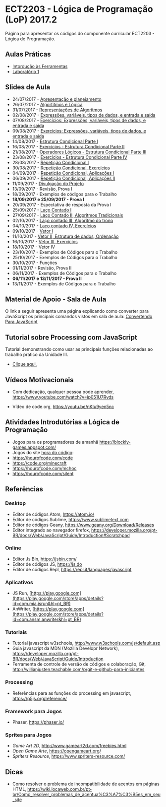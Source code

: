 # ECT2203 - Lógica de Programação (LoP) 2017.2

Página para apresentar os códigos do componente curricular ECT2203 - Lógica de Programação.



## Aulas Práticas

* [Intordução às Ferramentas](https://github.com/LoP-ECT2203/2017.2/wiki/Criando-P%C3%A1ginas-WEB)
* [Laboratório 1](listas/lista_01.md)


## Slides de Aula

* 24/07/2017 - [Apresentação e planejamento](https://goo.gl/Z78p7m)
* 26/07/2017 - [Algortitmos e Lógica](https://goo.gl/sy6eGC)
* 31/07/2017 - [Representações de Algoritmos](https://goo.gl/Ci29jy)
* 02/08/2017 - [Expressões, variáveis, tipos de dados, e entrada e saída](https://goo.gl/4dYfps)
* 07/08/2017 - [Exercícios: Expressões, variáveis, tipos de dados, e entrada e saída](https://goo.gl/qXUcH8)
* 09/08/2017 - [Exercícios: Expressões, variáveis, tipos de dados, e entrada e saída](https://goo.gl/qXUcH8)
* 14/08/2017 - [Estrutura Condicional Parte I](https://goo.gl/rRRrol)
* 16/08/2017 - [Exercícios - Estrutura Condicional Parte II](https://goo.gl/iQdlGa)
* 21/08/2017 - [Operadores Lógicos - Estrutura Condicional Parte III](https://goo.gl/vI592o)
* 23/08/2017 - [Exercícios - Estrutura Condicional Parte IV](https://goo.gl/7egJPc)
* 28/08/2017 - [Repetição Condicional I](https://goo.gl/bWt1iV)
* 30/08/2017 - [Repetição Condicional, Exercícios](https://goo.gl/FXjkUs)
* 04/09/2017 - [Repetição Condicional, Aplicações I](https://goo.gl/jcwriL)
* 06/09/2017 - [Repetição Condicional, Aplicações II](https://goo.gl/lTrXDQ)
* 11/09/2017 - [Divulgação do Projeto](https://goo.gl/fIKTsr)
* 13/09/2017 - Revisão, Prova I
* 18/09/2017 - Exemplos de códigos para o Trabalho
* **18/09/2017 e 25/09/2017 - Prova I**
* 20/09/2017 - Espectativa de resposta da Prova I
* 25/09/2017 - [Laço Contado I](https://goo.gl/Jnqz3c)
* 27/09/2017 - [Laço Contado II,  Algoritmos Tradicionais](https://goo.gl/CVSzoM)
* 02/10/2017 - [Laço contado III, Algoritmo do trono](https://goo.gl/sKaF2Y)
* 04/10/2017 - [Laço contado IV, Exercícios](https://goo.gl/YrsRKs)
* 09/10/2017 - [Vetor I](https://goo.gl/EkPNSL)
* 11/10/2017 - [Vetor II, Estrutura de dados, Ordenação](https://goo.gl/QKA25B)
* 16/10/2017 - [Vetor III, Exercícios](https://goo.gl/u5OKnH)
* 18/10/2017 - Vetor IV
* 23/10/2017 - Exemplos de Códigos para o Trabalho
* 25/10/2017 - Exemplos de Códigos para o Trabalho
* 30/10/2017 - Funções
* 01/11/2017 - Revisão, Prova II
* 06/11/2017 - Exemplos de Códigos para o Trabalho
* **06/11/2017 e 13/11/2017 - Prova II**
* 13/11/2017 - Exemplos de Códigos para o Trabalho 


## Material de Apoio - Sala de Aula

O link a seguir apresenta uma página explicando como converter para JavaScript os principais comandos vistos em sala de aula: [Convertendo Para JavaScript](https://github.com/orivaldosantana/ECT2203LoP/tree/master/convertendo)

## Tutorial sobre Processing com JavaScript

Tutorial demonstrando como usar as principais funções relacionadas ao trabalho prático da Unidade III.

* [Clique aqui.](https://github.com/orivaldosantana/ECT2203LoP/tree/master/tutorial)

## Vídeos Motivacionais

* Com dedicação, qualquer pessoa pode aprender, <https://www.youtube.com/watch?v=ip051U7Rvds>

* Vídeo de code.org, <https://youtu.be/nKIu9yen5nc>

## Atividades Introdutórias a Lógica de Programação

* Jogos para os programadores de amanhã <https://blockly-games.appspot.com/>  
* Jogos do site [hora do código](code.org):
 * https://hourofcode.com/code
 * https://code.org/minecraft
 * https://hourofcode.com/mchoc
 * https://hourofcode.com/silent


## Referências

### Desktop

* Editor de códigos Atom, <https://atom.io/>
* Editor de códigos Sublime, <https://www.sublimetext.com>
* Editor de códigos Geany, <https://www.geany.org/Download/Releases>
* Editor integrado ao navegador firefox, <https://developer.mozilla.org/pt-BR/docs/Web/JavaScript/Guide/Introduction#Scratchpad>

### Online  

* Editor Js Bin, <https://jsbin.com/>
* Editor de códigos JS, <https://js.do>
* Editor de códigos Repl, <https://repl.it/languages/javascript>

### Aplicativos

* JS Run, [https://play.google.com](https://play.google.com/store/apps/details?id=com.mia.jsrun&hl=pt_BR)
* AnWriter, [https://play.google.com](https://play.google.com/store/apps/details?id=com.ansm.anwriter&hl=pt_BR)

### Tutoriais

* Tutorial javascript w3schools, <http://www.w3schools.com/js/default.asp>
* Guia javascript da MDN (Mozilla Developr Network), <https://developer.mozilla.org/pt-BR/docs/Web/JavaScript/Guide/Introduction>
* Ferramenta de controle de versão de códigos e colaboração, Git, http://willianjusten.teachable.com/p/git-e-github-para-iniciantes

### Processing

* Referências para as funções do processing em javascript, <https://p5js.org/reference/>

### Framework para Jogos

* Phaser, https://phaser.io/

### Sprites para Jogos

* *Game Art 2D*, http://www.gameart2d.com/freebies.html
* *Open Game Arte*, https://opengameart.org/
* *Spriters Resource*, https://www.spriters-resource.com/

## Dicas

* Como resolver o problema de incompatibilidade de acentos em páginas HTML, <https://wiki.locaweb.com.br/pt-br/Como_resolver_problemas_de_acentua%C3%A7%C3%B5es_em_seu_site>
